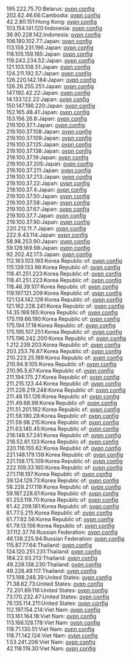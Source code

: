 195.222.75.70:Belarus: [ovpn config](vpn/195_222_75_70.ovpn)  
202.62.46.66:Cambodia: [ovpn config](vpn/202_62_46_66.ovpn)  
42.2.80.151:Hong Kong: [ovpn config](vpn/42_2_80_151.ovpn)  
103.154.141.120:Indonesia: [ovpn config](vpn/103_154_141_120.ovpn)  
36.90.228.142:Indonesia: [ovpn config](vpn/36_90_228_142.ovpn)  
106.180.102.77:Japan: [ovpn config](vpn/106_180_102_77.ovpn)  
113.159.231.196:Japan: [ovpn config](vpn/113_159_231_196.ovpn)  
118.105.159.185:Japan: [ovpn config](vpn/118_105_159_185.ovpn)  
119.243.234.52:Japan: [ovpn config](vpn/119_243_234_52.ovpn)  
121.103.108.51:Japan: [ovpn config](vpn/121_103_108_51.ovpn)  
124.211.192.57:Japan: [ovpn config](vpn/124_211_192_57.ovpn)  
126.220.142.184:Japan: [ovpn config](vpn/126_220_142_184.ovpn)  
126.26.255.251:Japan: [ovpn config](vpn/126_26_255_251.ovpn)  
147.192.42.22:Japan: [ovpn config](vpn/147_192_42_22.ovpn)  
14.133.122.22:Japan: [ovpn config](vpn/14_133_122_22.ovpn)  
150.147.198.220:Japan: [ovpn config](vpn/150_147_198_220.ovpn)  
152.165.48.41:Japan: [ovpn config](vpn/152_165_48_41.ovpn)  
153.156.26.8:Japan: [ovpn config](vpn/153_156_26_8.ovpn)  
219.100.37.1:Japan: [ovpn config](vpn/219_100_37_1.ovpn)  
219.100.37.108:Japan: [ovpn config](vpn/219_100_37_108.ovpn)  
219.100.37.109:Japan: [ovpn config](vpn/219_100_37_109.ovpn)  
219.100.37.125:Japan: [ovpn config](vpn/219_100_37_125.ovpn)  
219.100.37.138:Japan: [ovpn config](vpn/219_100_37_138.ovpn)  
219.100.37.19:Japan: [ovpn config](vpn/219_100_37_19.ovpn)  
219.100.37.205:Japan: [ovpn config](vpn/219_100_37_205.ovpn)  
219.100.37.211:Japan: [ovpn config](vpn/219_100_37_211.ovpn)  
219.100.37.213:Japan: [ovpn config](vpn/219_100_37_213.ovpn)  
219.100.37.22:Japan: [ovpn config](vpn/219_100_37_22.ovpn)  
219.100.37.4:Japan: [ovpn config](vpn/219_100_37_4.ovpn)  
219.100.37.50:Japan: [ovpn config](vpn/219_100_37_50.ovpn)  
219.100.37.58:Japan: [ovpn config](vpn/219_100_37_58.ovpn)  
219.100.37.67:Japan: [ovpn config](vpn/219_100_37_67.ovpn)  
219.100.37.7:Japan: [ovpn config](vpn/219_100_37_7.ovpn)  
219.100.37.90:Japan: [ovpn config](vpn/219_100_37_90.ovpn)  
220.212.11.7:Japan: [ovpn config](vpn/220_212_11_7.ovpn)  
222.9.43.114:Japan: [ovpn config](vpn/222_9_43_114.ovpn)  
58.98.253.90:Japan: [ovpn config](vpn/58_98_253_90.ovpn)  
59.128.169.98:Japan: [ovpn config](vpn/59_128_169_98.ovpn)  
92.202.42.173:Japan: [ovpn config](vpn/92_202_42_173.ovpn)  
112.163.103.193:Korea Republic of: [ovpn config](vpn/112_163_103_193.ovpn)  
115.139.133.98:Korea Republic of: [ovpn config](vpn/115_139_133_98.ovpn)  
118.41.251.223:Korea Republic of: [ovpn config](vpn/118_41_251_223.ovpn)  
118.41.251.223:Korea Republic of: [ovpn config](vpn/118_41_251_223.ovpn)  
118.46.39.107:Korea Republic of: [ovpn config](vpn/118_46_39_107.ovpn)  
119.197.121.209:Korea Republic of: [ovpn config](vpn/119_197_121_209.ovpn)  
121.124.142.126:Korea Republic of: [ovpn config](vpn/121_124_142_126.ovpn)  
121.162.228.241:Korea Republic of: [ovpn config](vpn/121_162_228_241.ovpn)  
14.35.189.165:Korea Republic of: [ovpn config](vpn/14_35_189_165.ovpn)  
175.119.66.190:Korea Republic of: [ovpn config](vpn/175_119_66_190.ovpn)  
175.194.17.18:Korea Republic of: [ovpn config](vpn/175_194_17_18.ovpn)  
175.195.107.251:Korea Republic of: [ovpn config](vpn/175_195_107_251.ovpn)  
175.196.242.200:Korea Republic of: [ovpn config](vpn/175_196_242_200.ovpn)  
1.212.239.203:Korea Republic of: [ovpn config](vpn/1_212_239_203.ovpn)  
203.253.76.87:Korea Republic of: [ovpn config](vpn/203_253_76_87.ovpn)  
210.223.25.189:Korea Republic of: [ovpn config](vpn/210_223_25_189.ovpn)  
210.94.9.105:Korea Republic of: [ovpn config](vpn/210_94_9_105.ovpn)  
210.95.5.67:Korea Republic of: [ovpn config](vpn/210_95_5_67.ovpn)  
211.194.175.27:Korea Republic of: [ovpn config](vpn/211_194_175_27.ovpn)  
211.215.123.44:Korea Republic of: [ovpn config](vpn/211_215_123_44.ovpn)  
211.228.219.248:Korea Republic of: [ovpn config](vpn/211_228_219_248.ovpn)  
211.48.151.126:Korea Republic of: [ovpn config](vpn/211_48_151_126.ovpn)  
211.49.68.98:Korea Republic of: [ovpn config](vpn/211_49_68_98.ovpn)  
211.51.201.162:Korea Republic of: [ovpn config](vpn/211_51_201_162.ovpn)  
211.58.190.28:Korea Republic of: [ovpn config](vpn/211_58_190_28.ovpn)  
211.59.98.215:Korea Republic of: [ovpn config](vpn/211_59_98_215.ovpn)  
211.63.140.45:Korea Republic of: [ovpn config](vpn/211_63_140_45.ovpn)  
218.148.57.241:Korea Republic of: [ovpn config](vpn/218_148_57_241.ovpn)  
218.52.61.133:Korea Republic of: [ovpn config](vpn/218_52_61_133.ovpn)  
220.116.155.62:Korea Republic of: [ovpn config](vpn/220_116_155_62.ovpn)  
221.148.179.138:Korea Republic of: [ovpn config](vpn/221_148_179_138.ovpn)  
221.158.175.109:Korea Republic of: [ovpn config](vpn/221_158_175_109.ovpn)  
222.109.33.160:Korea Republic of: [ovpn config](vpn/222_109_33_160.ovpn)  
27.1.118.197:Korea Republic of: [ovpn config](vpn/27_1_118_197.ovpn)  
39.124.129.73:Korea Republic of: [ovpn config](vpn/39_124_129_73.ovpn)  
58.228.217.118:Korea Republic of: [ovpn config](vpn/58_228_217_118.ovpn)  
59.187.228.61:Korea Republic of: [ovpn config](vpn/59_187_228_61.ovpn)  
61.253.119.70:Korea Republic of: [ovpn config](vpn/61_253_119_70.ovpn)  
61.42.208.181:Korea Republic of: [ovpn config](vpn/61_42_208_181.ovpn)  
61.77.5.215:Korea Republic of: [ovpn config](vpn/61_77_5_215.ovpn)  
61.77.82.56:Korea Republic of: [ovpn config](vpn/61_77_82_56.ovpn)  
61.79.13.156:Korea Republic of: [ovpn config](vpn/61_79_13_156.ovpn)  
37.112.37.74:Russian Federation: [ovpn config](vpn/37_112_37_74.ovpn)  
46.138.225.94:Russian Federation: [ovpn config](vpn/46_138_225_94.ovpn)  
115.87.77.64:Thailand: [ovpn config](vpn/115_87_77_64.ovpn)  
124.120.251.231:Thailand: [ovpn config](vpn/124_120_251_231.ovpn)  
184.22.93.213:Thailand: [ovpn config](vpn/184_22_93_213.ovpn)  
49.228.138.230:Thailand: [ovpn config](vpn/49_228_138_230.ovpn)  
49.228.49.117:Thailand: [ovpn config](vpn/49_228_49_117.ovpn)  
173.198.248.39:United States: [ovpn config](vpn/173_198_248_39.ovpn)  
71.38.62.73:United States: [ovpn config](vpn/71_38_62_73.ovpn)  
72.201.89.118:United States: [ovpn config](vpn/72_201_89_118.ovpn)  
73.170.232.47:United States: [ovpn config](vpn/73_170_232_47.ovpn)  
76.135.114.211:United States: [ovpn config](vpn/76_135_114_211.ovpn)  
112.197.154.214:Viet Nam: [ovpn config](vpn/112_197_154_214.ovpn)  
113.161.164.18:Viet Nam: [ovpn config](vpn/113_161_164_18.ovpn)  
113.166.128.178:Viet Nam: [ovpn config](vpn/113_166_128_178.ovpn)  
118.71.130.51:Viet Nam: [ovpn config](vpn/118_71_130_51.ovpn)  
118.71.142.124:Viet Nam: [ovpn config](vpn/118_71_142_124.ovpn)  
1.53.241.206:Viet Nam: [ovpn config](vpn/1_53_241_206.ovpn)  
42.118.119.30:Viet Nam: [ovpn config](vpn/42_118_119_30.ovpn)  
